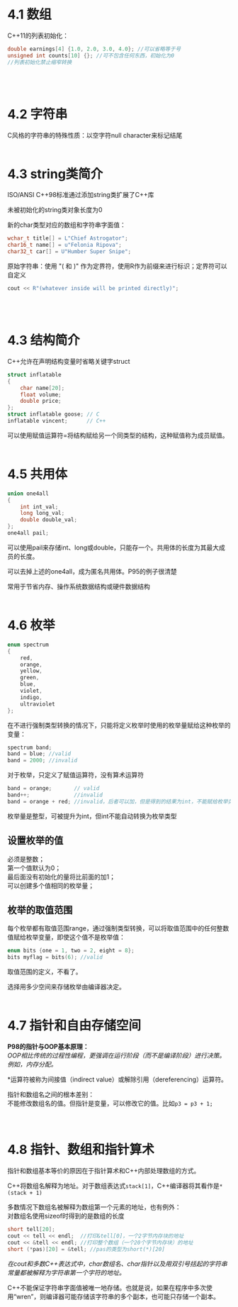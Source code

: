 # 4.1 数组
C++11的列表初始化：
```c++
double earnings[4] {1.0, 2.0, 3.0, 4.0}; //可以省略等于号
unsigned int counts[10] {}; //可不包含任何东西，初始化为0
//列表初始化禁止缩窄转换
```
<br><br>

# 4.2 字符串
C风格的字符串的特殊性质：以空字符null character来标记结尾
<br><br>

# 4.3 string类简介
ISO/ANSI C++98标准通过添加string类扩展了C++库

未被初始化的string类对象长度为0

新的char类型对应的数组和字符串字面值：
```c++
wchar_t title[] = L"Chief Astrogator";
char16_t name[] = u"Felonia Ripova";
char32_t car[] = U"Humber Super Snipe";
```
原始字符串：使用 "( 和 )" 作为定界符，使用R作为前缀来进行标识；定界符可以自定义
```c++
cout << R"(whatever inside will be printed directly)";
```
<br><br>

# 4.3 结构简介
C++允许在声明结构变量时省略关键字struct
```c++
struct inflatable
{
    char name[20];
    float volume;
    double price;
};
struct inflatable goose; // C
inflatable vincent;      // C++
```
可以使用赋值运算符=将结构赋给另一个同类型的结构，这种赋值称为成员赋值。
<br><br>

# 4.5 共用体
```c++
union one4all
{
    int int_val;
    long long_val;
    double double_val;
};
one4all pail;
```
可以使用pail来存储int、long或double，只能存一个。共用体的长度为其最大成员的长度。

可以去掉上述的one4all，成为匿名共用体。P95的例子很清楚

常用于节省内存、操作系统数据结构或硬件数据结构
<br><br>

# 4.6 枚举
```c++
enum spectrum
{
    red,
    orange,
    yellow,
    green,
    blue,
    violet,
    indigo,
    ultraviolet
};
```
在不进行强制类型转换的情况下，只能将定义枚举时使用的枚举量赋给这种枚举的变量：
```c++
spectrum band;
band = blue; //valid
band = 2000; //invalid
```
对于枚举，只定义了赋值运算符，没有算术运算符
```c++
band = orange;       // valid
band++;              //invalid
band = orange + red; //invalid，后者可以加，但是得到的结果为int，不能赋给枚举类型
```
枚举量是整型，可被提升为int，但int不能自动转换为枚举类型

## 设置枚举的值
必须是整数；  
第一个值默认为0；  
最后面没有初始化的量将比前面的加1；  
可以创建多个值相同的枚举量；

## 枚举的取值范围
每个枚举都有取值范围range，通过强制类型转换，可以将取值范围中的任何整数值赋给枚举变量，即使这个值不是枚举值：
```c++
enum bits {one = 1, two = 2, eight = 8};
bits myflag = bits(6); //valid
```
取值范围的定义，不看了。

选择用多少空间来存储枚举由编译器决定。
<br><br>

# 4.7 指针和自由存储空间
**P98的指针与OOP基本原理：**  
*OOP相比传统的过程性编程，更强调在运行阶段（而不是编译阶段）进行决策。例如，内存分配。*

*运算符被称为间接值（indirect value）或解除引用（dereferencing）运算符。

指针和数组名之间的根本差别：  
不能修改数组名的值。但指针是变量，可以修改它的值。比如`p3 = p3 + 1;`  
<br><br>

# 4.8 指针、数组和指针算术
指针和数组基本等价的原因在于指针算术和C++内部处理数组的方式。

C++将数组名解释为地址。对于数组表达式`stack[1]`，C++编译器将其看作是`*(stack + 1)`

多数情况下数组名被解释为数组第一个元素的地址，也有例外：  
对数组名使用sizeof时得到的是数组的长度  
```c++
short tell[20];
cout << tell << endl;  //打印&tell[0]，一个2字节内存块的地址
cout << &tell << endl; //打印整个数组（一个20个字节内存块）的地址
short (*pas)[20] = &tell; //pas的类型为short(*)[20]
```

*在cout和多数C++表达式中，char数组名、char指针以及用双引号括起的字符串常量都被解释为字符串第一个字符的地址。*

C++不能保证字符串字面值被唯一地存储。也就是说，如果在程序中多次使用“wren”，则编译器可能存储该字符串的多个副本，也可能只存储一个副本。

